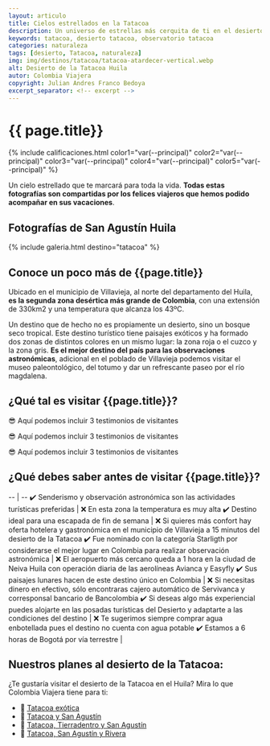 ```yaml
---
layout: articulo
title: Cielos estrellados en la Tatacoa
description: Un universo de estrellas más cerquita de ti en el desierto de la Tatacoa.
keywords: tatacoa, desierto tatacoa, observatorio tatacoa
categories: naturaleza
tags: [desierto, Tatacoa, naturaleza]
img: img/destinos/tatacoa/tatacoa-atardecer-vertical.webp
alt: Desierto de la Tatacoa Huila
autor: Colombia Viajera
copyright: Julian Andres Franco Bedoya
excerpt_separator: <!-- excerpt -->
---
```

# {{ page.title}}

<!-- Calificación de las estrellas. Cada color es una estrella -->
{% include calificaciones.html color1="var(--principal)" color2="var(--principal)" color3="var(--principal)" color4="var(--principal)" color5="var(--principal)" %}

<!-- Párrafo de introducción -->
Un cielo estrellado que te marcará para toda la vida. **Todas estas fotografías son compartidas por los felices viajeros que hemos podido acompañar en sus vacaciones**.
<!-- excerpt -->

## Fotografías de San Agustín Huila

<!-- Esta sección toma las fotos de los nombres que aparecen en el archivo san-agustin.yml. Si deseas cambiar fotos, solamente cambias la ruta en ese archivo con el nombre de la nueva foto. Recuerda adaptar los tamaños igual al resto de las imágenes -->
{% include galeria.html destino="tatacoa" %}

## Conoce un poco más de {{page.title}}

Ubicado en el municipio de Villavieja, al norte del departamento del Huila, **es la segunda zona desértica más grande de Colombia**, con una extensión de 330km2 y una temperatura que alcanza los 43ºC.

Un destino que de hecho no es propiamente un desierto, sino un bosque seco tropical. Este destino turístico tiene paisajes exóticos y ha formado dos zonas de distintos colores en un mismo lugar: la zona roja o el cuzco y la zona gris. **Es el mejor destino del país para las observaciones astronómicas**, adicional en el poblado de Villavieja podemos visitar el museo paleontológico, del totumo y dar un refrescante paseo por el río magdalena.

## ¿Qué tal es visitar {{page.title}}?

😎 Aquí podemos incluir 3 testimonios de visitantes

😎 Aquí podemos incluir 3 testimonios de visitantes

😎 Aquí podemos incluir 3 testimonios de visitantes

## ¿Qué debes saber antes de visitar {{page.title}}?

<!-- La siguiente es una tabla de dos columnas. La primera columna son aspectos positivos. Comienza con el primer símbolo y termina en la línea vertical. La segunda columna son aspecto un poco negativos, no mucho. Estos comienzan en la X y terminan en el punto aparte. Se llena cada columna según el número de aspectos. Al ser más aspectos positivos que negativos, se dejan las filas hasta la línea vertical. Luego se copia la siguiente línea, se pega y se pone la siguiente fila con solo aspectos positivos  -->

-- | --
✔️ Senderismo y observación astronómica son las actividades turísticas preferidas | ❌ En esta zona la temperatura es muy alta
✔️ Destino ideal para una escapada de fin de semana | ❌ Si quieres más confort hay oferta hotelera y gastronómica en el municipio de Villavieja a 15 minutos del desierto de la Tatacoa
✔️ Fue nominado con la categoría Starligth por considerarse el mejor lugar en Colombia para realizar observación astronómica | ❌ El aeropuerto más cercano queda a 1 hora en la ciudad de Neiva Huila con operación diaria de las aerolíneas Avianca y Easyfly
✔️ Sus paisajes lunares hacen de este destino único en Colombia | ❌ Si necesitas dinero en efectivo, sólo encontraras cajero automático de Servivanca y corresponsal bancario de Bancolombia
✔️ Si deseas algo más experiencial puedes alojarte en las posadas turísticas del Desierto y adaptarte a las condiciones del destino | ❌ Te sugerimos siempre comprar agua enbotellada pues el destino no cuenta con agua potable
✔️ Estamos a 6 horas de Bogotá por vía terrestre |

## Nuestros planes al desierto de la Tatacoa:

¿Te gustaría visitar el desierto de la Tatacoa en el Huila? Mira lo que Colombia Viajera tiene para ti:

- 🎒 [Tatacoa exótica]({{site.baseurl}}/ "Tour Tatacoa exótica")
- 🎒 [Tatacoa y San Agustín]({{site.baseurl}}/ "Tour Tatacoa y San Agustíns")
- 🎒 [Tatacoa, Tierradentro y San Agustín]({{site.baseurl}}/ "Tour Tatacoa, Tierradentro y San Agustín")
- 🎒 [Tatacoa, San Agustín y Rivera]({{site.baseurl}}/ "Tour Tatacoa, San Agustín y Rivera")